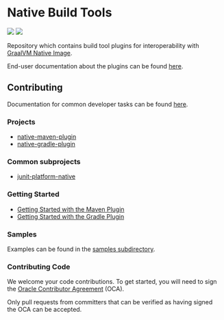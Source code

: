 # Native Build Tools

![](https://github.com/graalvm/native-build-tools/actions/workflows/test-native-gradle-plugin.yml/badge.svg)
![](https://github.com/graalvm/native-build-tools/actions/workflows/test-native-maven-plugin.yml/badge.svg)

Repository which contains build tool plugins for interoperability with [GraalVM Native Image](https://www.graalvm.org/reference-manual/native-image/).

End-user documentation about the plugins can be found [here](https://graalvm.github.io/native-build-tools/).

## Contributing

Documentation for common developer tasks can be found [here](DEVELOPING.md).

### Projects

* [native-maven-plugin](native-maven-plugin/README.md)
* [native-gradle-plugin](native-gradle-plugin/README.md)

### Common subprojects

* [junit-platform-native](common/junit-platform-native/README.md)

### Getting Started

* [Getting Started with the Maven Plugin](https://graalvm.github.io/native-build-tools/latest/end-to-end-maven-guide.html)
* [Getting Started with the Gradle Plugin](https://graalvm.github.io/native-build-tools/latest/end-to-end-gradle-guide.html)

### Samples

Examples can be found in the [samples subdirectory](samples).

### Contributing Code

We welcome your code contributions. To get started, you will need to sign the [Oracle Contributor Agreement](https://oca.opensource.oracle.com) (OCA).

Only pull requests from committers that can be verified as having signed the OCA can be accepted.
